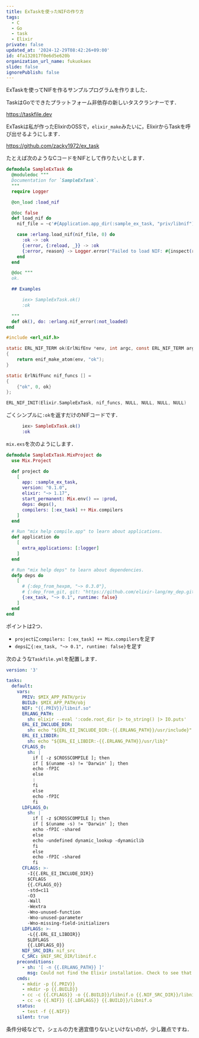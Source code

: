 ```yaml
---
title: ExTaskを使ったNIFの作り方
tags:
  - C
  - Go
  - task
  - Elixir
private: false
updated_at: '2024-12-29T08:42:26+09:00'
id: 4fa132017f0e6d5e620b
organization_url_name: fukuokaex
slide: false
ignorePublish: false
---
```

ExTaskを使ってNIFを作るサンプルプログラムを作りました．

TaskはGoでできたプラットフォーム非依存の新しいタスクランナーです．

https://taskfile.dev

ExTaskは私が作ったElixirのOSSで，`elixir_make`みたいに，ElixirからTaskを呼び出せるようにします．

https://github.com/zacky1972/ex_task

たとえば次のようなCコードをNIFとして作りたいとします．

```elixir:lib/sample_ex_task.ex
defmodule SampleExTask do
  @moduledoc """
  Documentation for `SampleExTask`.
  """
  require Logger

  @on_load :load_nif

  @doc false
  def load_nif do
    nif_file = ~c'#{Application.app_dir(:sample_ex_task, "priv/libnif")}'

    case :erlang.load_nif(nif_file, 0) do
      :ok -> :ok
      {:error, {:reload, _}} -> :ok
      {:error, reason} -> Logger.error("Failed to load NIF: #{inspect(reason)}")
    end
  end

  @doc """
  ok.

  ## Examples

      iex> SampleExTask.ok()
      :ok

  """
  def ok(), do: :erlang.nif_error(:not_loaded)
end
```

```c:nif_src/lib_nif.c
#include <erl_nif.h>

static ERL_NIF_TERM ok(ErlNifEnv *env, int argc, const ERL_NIF_TERM argv[])
{
    return enif_make_atom(env, "ok");
}

static ErlNifFunc nif_funcs [] =
{
    {"ok", 0, ok}
};

ERL_NIF_INIT(Elixir.SampleExTask, nif_funcs, NULL, NULL, NULL, NULL)
```

ごくシンプルに`:ok`を返すだけのNIFコードです．

```elixir
      iex> SampleExTask.ok()
      :ok
```

`mix.exs`を次のようにします．

```elixir:mix.exs
defmodule SampleExTask.MixProject do
  use Mix.Project

  def project do
    [
      app: :sample_ex_task,
      version: "0.1.0",
      elixir: "~> 1.17",
      start_permanent: Mix.env() == :prod,
      deps: deps(),
      compilers: [:ex_task] ++ Mix.compilers
    ]
  end

  # Run "mix help compile.app" to learn about applications.
  def application do
    [
      extra_applications: [:logger]
    ]
  end

  # Run "mix help deps" to learn about dependencies.
  defp deps do
    [
      # {:dep_from_hexpm, "~> 0.3.0"},
      # {:dep_from_git, git: "https://github.com/elixir-lang/my_dep.git", tag: "0.1.0"}
      {:ex_task, "~> 0.1", runtime: false}
    ]
  end
end
```

ポイントは2つ．

* `project`に`compilers: [:ex_task] ++ Mix.compilers`を足す
* `deps`に`{:ex_task, "~> 0.1", runtime: false}`を足す

次のような`Taskfile.yml`を配置します．

```yaml:Taskfile.yaml
version: '3'

tasks:
  default:
    vars:
      PRIV: $MIX_APP_PATH/priv
      BUILD: $MIX_APP_PATH/obj
      NIF: "{{.PRIV}}/libnif.so"
      ERLANG_PATH:
        sh: elixir --eval ':code.root_dir |> to_string() |> IO.puts'
      ERL_EI_INCLUDE_DIR: 
        sh: echo "${ERL_EI_INCLUDE_DIR:-{{.ERLANG_PATH}}/usr/include}"
      ERL_EI_LIBDIR:
        sh: echo "${ERL_EI_LIBDIR:-{{.ERLANG_PATH}}/usr/lib}"
      CFLAGS_O:
        sh: |
          if [ -z $CROSSCOMPILE ]; then
          if [ $(uname -s) != 'Darwin' ]; then
          echo -fPIC
          else
          :
          fi
          else
          echo -fPIC
          fi
      LDFLAGS_O:
        sh: |
          if [ -z $CROSSCOMPILE ]; then
          if [ $(uname -s) != 'Darwin' ]; then
          echo -fPIC -shared
          else
          echo -undefined dynamic_lookup -dynamiclib
          fi
          else
          echo -fPIC -shared
          fi
      CFLAGS: >-
        -I{{.ERL_EI_INCLUDE_DIR}}
        $CFLAGS
        {{.CFLAGS_O}}
        -std=c11
        -O3
        -Wall
        -Wextra
        -Wno-unused-function
        -Wno-unused-parameter
        -Wno-missing-field-initializers
      LDFLAGS: >-
        -L{{.ERL_EI_LIBDIR}}
        $LDFLAGS
        {{.LDFLAGS_O}}
      NIF_SRC_DIR: nif_src
      C_SRC: $NIF_SRC_DIR/libnif.c
    preconditions:
      - sh: '[ -n {{.ERLANG_PATH}} ]'
        msg: Could not find the Elixir installation. Check to see that 'elixir'.
    cmds:
      - mkdir -p {{.PRIV}}
      - mkdir -p {{.BUILD}}
      - cc -c {{.CFLAGS}} -o {{.BUILD}}/libnif.o {{.NIF_SRC_DIR}}/libnif.c
      - cc -o {{.NIF}} {{.LDFLAGS}} {{.BUILD}}/libnif.o
    status:
      - test -f {{.NIF}}
    silent: true
```

条件分岐などで，シェルの力を適宜借りないといけないのが，少し難点ですね．

